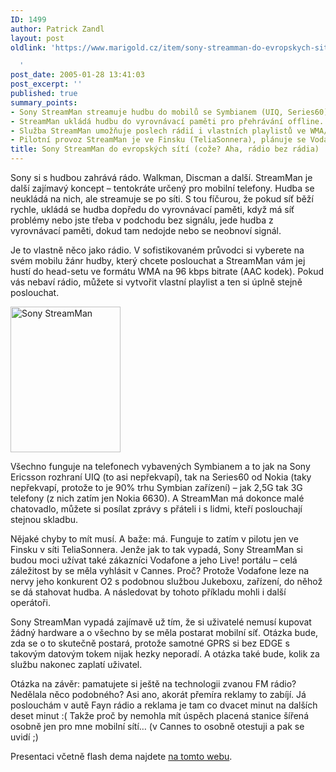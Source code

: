 ```yaml
---
ID: 1499
author: Patrick Zandl
layout: post
oldlink: 'https://www.marigold.cz/item/sony-streamman-do-evropskych-siti-coze-aha-radio-bez-radia

  '
post_date: 2005-01-28 13:41:03
post_excerpt: ''
published: true
summary_points:
- Sony StreamMan streamuje hudbu do mobilů se Symbianem (UIQ, Series60).
- StreamMan ukládá hudbu do vyrovnávací paměti pro přehrávání offline.
- Služba StreamMan umožňuje poslech rádií i vlastních playlistů ve WMA/AAC.
- Pilotní provoz StreamMan je ve Finsku (TeliaSonnera), plánuje se Vodafone.
title: Sony StreamMan do evropských sítí (cože? Aha, rádio bez rádia)
---
```


<p>Sony si s hudbou zahrává rádo. Walkman, Discman a další. StreamMan je další zajímavý koncept – tentokráte určený pro mobilní telefony. Hudba se neukládá na nich, ale streamuje se po síti. S tou fíčurou, že pokud síť běží rychle, ukládá se hudba dopředu do vyrovnávací paměti, když má síť problémy nebo jste třeba v podchodu bez signálu, jede hudba z vyrovnávací paměti, dokud tam nedojde nebo se neobnoví signál. </p>

<p>Je to vlastně něco jako rádio. V sofistikovaném průvodci si vyberete na svém mobilu žánr hudby, který chcete poslouchat a StreamMan vám jej hustí do head-setu ve formátu WMA na 96 kbps bitrate (AAC kodek). Pokud vás nebaví rádio, můžete si vytvořit vlastní playlist a ten si úplně stejně poslouchat. </p>

<div class="rightbox"><img src="/wp-content/uploads/1/20050128-streamman.gif" alt="Sony StreamMan" width="176" height="233" /></div>
<p>Všechno funguje na telefonech vybavených Symbianem a to jak na Sony Ericsson rozhraní UIQ (to asi nepřekvapí), tak na Series60 od Nokia (taky nepřekvapí, protože to je 90% trhu Symbian zařízení) – jak 2,5G tak 3G telefony (z nich zatím jen Nokia 6630). A StreamMan má dokonce malé chatovadlo, můžete si posílat zprávy s přáteli i s lidmi, kteří poslouchají stejnou skladbu. </p>

<p>Nějaké chyby to mít musí. A baže: má. Funguje to zatím v pilotu jen ve Finsku v síti TeliaSonnera. Jenže jak to tak vypadá, Sony StreamMan si budou moci užívat také zákazníci Vodafone a jeho Live! portálu – celá záležitost by se měla vyhlásit v Cannes. Proč? Protože Vodafone leze na nervy jeho konkurent O2 s podobnou službou Jukeboxu, zařízení, do něhož se dá stahovat hudba. A následovat by tohoto příkladu mohli i další operátoři. </p>

<p>Sony StreamMan vypadá zajímavě už tím, že si uživatelé nemusí kupovat žádný hardware a o všechno by se měla postarat mobilní síť. Otázka bude, zda se o to skutečně postará, protože samotné GPRS si bez EDGE s takovým datovým tokem nijak hezky neporadí. A otázka také bude, kolik za službu nakonec zaplatí uživatel. </p>

<p>Otázka na závěr: pamatujete si ještě na technologii zvanou FM rádio? Nedělala něco podobného? Asi ano, akorát přemíra reklamy to zabíjí. Já poslouchám v autě Fayn rádio a reklama je tam co dvacet minut na dalších deset minut :( Takže proč by nemohla mít úspěch placená stanice šířená osobně jen pro mne mobilní sítí&#8230; (v Cannes to osobně otestuji a pak se uvidí ;)</p>

<p>Presentaci včetně flash dema najdete <a href="http://www.sonynetservices.com/evo/web/stream/257_EN.5102A072196962">na tomto webu</a>.
</p>
